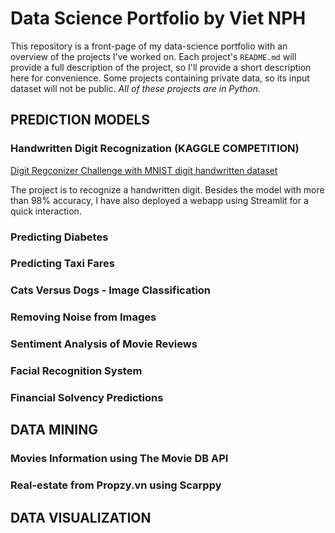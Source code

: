 # Data Science Portfolio by Viet NPH
This repository is a front-page of my data-science portfolio with an overview of the projects I've worked on. Each project's `README.md` will provide a full description of the project, so I'll provide a short description here for convenience. 
Some projects containing private data, so its input dataset will not be public.
_All of these projects are in Python._

## PREDICTION MODELS

### Handwritten Digit Recognization (KAGGLE COMPETITION)
[Digit Regconizer Challenge with MNIST digit handwritten dataset](https://github.com/vietthewildman/kaggle-competition-digit-regconizer)

The project is to recognize a handwritten digit. Besides the model with more than 98% accuracy, I have also deployed a webapp using Streamlit for a quick interaction.

### Predicting Diabetes


### Predicting Taxi Fares


### Cats Versus Dogs - Image Classification


### Removing Noise from Images


### Sentiment Analysis of Movie Reviews


### Facial Recognition System


### Financial Solvency Predictions

## DATA MINING

### Movies Information using The Movie DB API

### Real-estate from Propzy.vn using Scarppy

## DATA VISUALIZATION

### 
